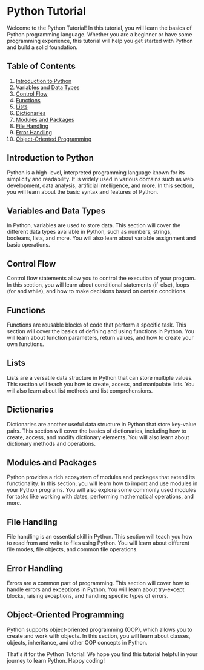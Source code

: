 # Python Tutorial

Welcome to the Python Tutorial! In this tutorial, you will learn the basics of Python programming language. Whether you are a beginner or have some programming experience, this tutorial will help you get started with Python and build a solid foundation.

## Table of Contents

1. [Introduction to Python](#introduction-to-python)
2. [Variables and Data Types](#variables-and-data-types)
3. [Control Flow](#control-flow)
4. [Functions](#functions)
5. [Lists](#lists)
6. [Dictionaries](#dictionaries)
7. [Modules and Packages](#modules-and-packages)
8. [File Handling](#file-handling)
9. [Error Handling](#error-handling)
10. [Object-Oriented Programming](#object-oriented-programming)

## Introduction to Python

Python is a high-level, interpreted programming language known for its simplicity and readability. It is widely used in various domains such as web development, data analysis, artificial intelligence, and more. In this section, you will learn about the basic syntax and features of Python.

## Variables and Data Types

In Python, variables are used to store data. This section will cover the different data types available in Python, such as numbers, strings, booleans, lists, and more. You will also learn about variable assignment and basic operations.

## Control Flow

Control flow statements allow you to control the execution of your program. In this section, you will learn about conditional statements (if-else), loops (for and while), and how to make decisions based on certain conditions.

## Functions

Functions are reusable blocks of code that perform a specific task. This section will cover the basics of defining and using functions in Python. You will learn about function parameters, return values, and how to create your own functions.

## Lists

Lists are a versatile data structure in Python that can store multiple values. This section will teach you how to create, access, and manipulate lists. You will also learn about list methods and list comprehensions.

## Dictionaries

Dictionaries are another useful data structure in Python that store key-value pairs. This section will cover the basics of dictionaries, including how to create, access, and modify dictionary elements. You will also learn about dictionary methods and operations.

## Modules and Packages

Python provides a rich ecosystem of modules and packages that extend its functionality. In this section, you will learn how to import and use modules in your Python programs. You will also explore some commonly used modules for tasks like working with dates, performing mathematical operations, and more.

## File Handling

File handling is an essential skill in Python. This section will teach you how to read from and write to files using Python. You will learn about different file modes, file objects, and common file operations.

## Error Handling

Errors are a common part of programming. This section will cover how to handle errors and exceptions in Python. You will learn about try-except blocks, raising exceptions, and handling specific types of errors.

## Object-Oriented Programming

Python supports object-oriented programming (OOP), which allows you to create and work with objects. In this section, you will learn about classes, objects, inheritance, and other OOP concepts in Python.

That's it for the Python Tutorial! We hope you find this tutorial helpful in your journey to learn Python. Happy coding!
